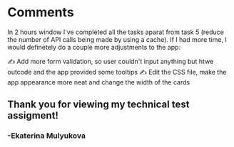# Comments

In 2 hours window I've completed all the tasks aparat from task 5 (reduce the number of API calls being made by using a cache).
If I had more time, I would definetely do a couple more adjustments to the app:

✍️ Add more form validation, so user couldn't input anything but htwe outcode and the app provided some tooltips
✍️ Edit the CSS file, make the app appearance more neat and change the width of the cards

## Thank you for viewing my technical test assigment!

### -Ekaterina Mulyukova

